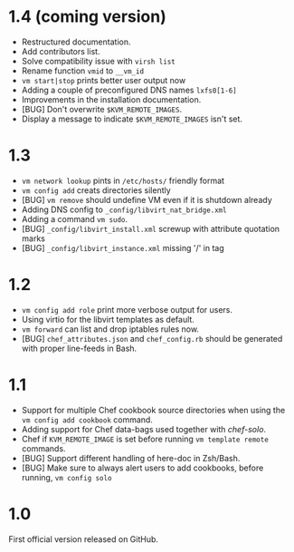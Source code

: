 # 1.4 (coming version)

* Restructured documentation.
* Add contributors list.
* Solve compatibility issue with `virsh list`
* Rename function `vmid` to `__vm_id`
* `vm start|stop` prints better user output now
* Adding a couple of preconfigured DNS names `lxfs0[1-6]`
* Improvements in the installation documentation.
* [BUG] Don't overwrite `$KVM_REMOTE_IMAGES`.
* Display a message to indicate `$KVM_REMOTE_IMAGES` isn't set.

# 1.3

* `vm network lookup` pints in `/etc/hosts/` friendly format
* `vm config add` creats directories silently
* [BUG] `vm remove` should undefine VM even if it is shutdown already
* Adding DNS config to `_config/libvirt_nat_bridge.xml`
* Adding a command `vm sudo`.
* [BUG] `_config/libvirt_install.xml` screwup with attribute quotation marks
* [BUG] `_config/libvirt_instance.xml` missing '/' in tag 

# 1.2

* `vm config add role` print more verbose output for
  users.
* Using virtio for the libvirt templates as default.
* `vm forward` can list and drop iptables rules now.
* [BUG] `chef_attributes.json` and `chef_config.rb` 
  should be generated with proper line-feeds in Bash.

# 1.1

* Support for multiple Chef cookbook source directories
  when using the `vm config add cookbook` command.
* Adding support for Chef data-bags used together with 
  _chef-solo_.
* Chef if `KVM_REMOTE_IMAGE` is set before running 
  `vm template remote` commands.
* [BUG] Support different handling of here-doc in Zsh/Bash. 
* [BUG] Make sure to always alert users to add cookbooks,
  before running, `vm config solo`

# 1.0

First official version released on GitHub.
